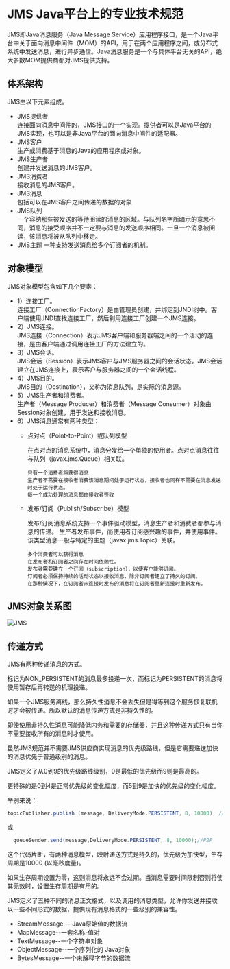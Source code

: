 # JMS Java平台上的专业技术规范
JMS即Java消息服务（Java Message Service）应用程序接口，是一个Java平台中关于面向消息中间件（MOM）的API，用于在两个应用程序之间，或分布式系统中发送消息，进行异步通信。Java消息服务是一个与具体平台无关的API，绝大多数MOM提供商都对JMS提供支持。

## 体系架构
JMS由以下元素组成。
* JMS提供者  
  连接面向消息中间件的，JMS接口的一个实现。提供者可以是Java平台的JMS实现，也可以是非Java平台的面向消息中间件的适配器。
* JMS客户  
  生产或消费基于消息的Java的应用程序或对象。
* JMS生产者  
  创建并发送消息的JMS客户。
* JMS消费者  
  接收消息的JMS客户。
* JMS消息  
  包括可以在JMS客户之间传递的数据的对象
* JMS队列  
  一个容纳那些被发送的等待阅读的消息的区域。与队列名字所暗示的意思不同，消息的接受顺序并不一定要与消息的发送顺序相同。一旦一个消息被阅读，该消息将被从队列中移走。
* JMS主题 
  一种支持发送消息给多个订阅者的机制。

## 对象模型
JMS对象模型包含如下几个要素：  
* 1）连接工厂。  
  连接工厂（ConnectionFactory）是由管理员创建，并绑定到JNDI树中。客户端使用JNDI查找连接工厂，然后利用连接工厂创建一个JMS连接。
* 2）JMS连接。  
  JMS连接（Connection）表示JMS客户端和服务器端之间的一个活动的连接，是由客户端通过调用连接工厂的方法建立的。
* 3）JMS会话。  
  JMS会话（Session）表示JMS客户与JMS服务器之间的会话状态。JMS会话建立在JMS连接上，表示客户与服务器之间的一个会话线程。
* 4）JMS目的。  
  JMS目的（Destination），又称为消息队列，是实际的消息源。
* 5）JMS生产者和消费者。  
  生产者（Message Producer）和消费者（Message Consumer）对象由Session对象创建，用于发送和接收消息。
* 6）JMS消息通常有两种类型：  
  * 点对点（Point-to-Point）或队列模型
  
    在点对点的消息系统中，消息分发给一个单独的使用者。点对点消息往往与队列（javax.jms.Queue）相关联。  

        只有一个消费者将获得消息
        生产者不需要在接收者消费该消息期间处于运行状态，接收者也同样不需要在消息发送时处于运行状态。
        每一个成功处理的消息都由接收者签收

  * 发布/订阅（Publish/Subscribe）模型
  
    发布/订阅消息系统支持一个事件驱动模型，消息生产者和消费者都参与消息的传递。
    生产者发布事件，而使用者订阅感兴趣的事件，并使用事件。
    该类型消息一般与特定的主题（javax.jms.Topic）关联。

        多个消费者可以获得消息
        在发布者和订阅者之间存在时间依赖性。
        发布者需要建立一个订阅（subscription），以便客户能够订阅。
        订阅者必须保持持续的活动状态以接收消息，除非订阅者建立了持久的订阅。
        在那种情况下，在订阅者未连接时发布的消息将在订阅者重新连接时重新发布。

## JMS对象关系图
![JMS](https://github.com/WenzelLin/knowledge-base/blob/master/Java/resource/JMS.jpg?raw=true)
  
## 传递方式
JMS有两种传递消息的方式。

标记为NON_PERSISTENT的消息最多投递一次，而标记为PERSISTENT的消息将使用暂存后再转送的机理投递。

如果一个JMS服务离线，那么持久性消息不会丢失但是得等到这个服务恢复联机时才会被传递。所以默认的消息传递方式是非持久性的。

即使使用非持久性消息可能降低内务和需要的存储器，并且这种传递方式只有当你不需要接收所有的消息时才使用。

虽然JMS规范并不需要JMS供应商实现消息的优先级路线，但是它需要递送加快的消息优先于普通级别的消息。

JMS定义了从0到9的优先级路线级别，0是最低的优先级而9则是最高的。

更特殊的是0到4是正常优先级的变化幅度，而5到9是加快的优先级的变化幅度。

举例来说： 
```java
topicPublisher.publish (message, DeliveryMode.PERSISTENT, 8, 10000); //Pub-Sub 
```
或 
```java
  queueSender.send(message,DeliveryMode.PERSISTENT, 8, 10000);//P2P 　
```
这个代码片断，有两种消息模型，映射递送方式是持久的，优先级为加快型，生存周期是10000 (以毫秒度量)。

如果生存周期设置为零，这则消息将永远不会过期。当消息需要时间限制否则将使其无效时，设置生存周期是有用的。

JMS定义了五种不同的消息正文格式，以及调用的消息类型，允许你发送并接收以一些不同形式的数据，提供现有消息格式的一些级别的兼容性。
* StreamMessage -- Java原始值的数据流
* MapMessage--一套名称-值对
* TextMessage--一个字符串对象
* ObjectMessage--一个序列化的 Java对象
* BytesMessage--一个未解释字节的数据流

